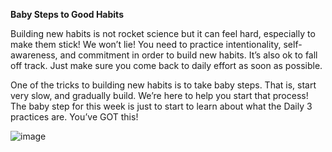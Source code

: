 **Baby Steps to Good Habits**

Building new habits is not rocket science but it can feel hard, especially to make them stick! We won’t lie! You need to practice intentionality, self-awareness, and commitment in order to build new habits. It’s also ok to fall off track. Just make sure you come back to daily effort as soon as possible.

One of the tricks to building new habits is to take baby steps. That is, start very slow, and gradually build. We’re here to help you start that process! The baby step for this week is just to start to learn about what the Daily 3 practices are. You’ve GOT this!

![image](https://github.com/adeleke123/AI-Career-Essentials/assets/51156057/00f377c9-fb58-4634-bc0b-a19e8e04e120)
